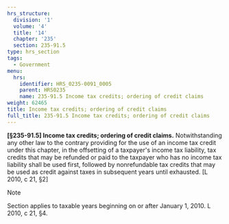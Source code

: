 ```yaml
---
hrs_structure:
  division: '1'
  volume: '4'
  title: '14'
  chapter: '235'
  section: 235-91.5
type: hrs_section
tags:
  - Government
menu:
  hrs:
    identifier: HRS_0235-0091_0005
    parent: HRS0235
    name: 235-91.5 Income tax credits; ordering of credit claims
weight: 62465
title: Income tax credits; ordering of credit claims
full_title: 235-91.5 Income tax credits; ordering of credit claims
---
```

**[§235-91.5] Income tax credits; ordering of credit claims.** Notwithstanding any other law to the contrary providing for the use of an income tax credit under this chapter, in the offsetting of a taxpayer's income tax liability, tax credits that may be refunded or paid to the taxpayer who has no income tax liability shall be used first, followed by nonrefundable tax credits that may be used as credit against taxes in subsequent years until exhausted. [L 2010, c 21, §2]

Note

Section applies to taxable years beginning on or after January 1, 2010\. L 2010, c 21, §4.